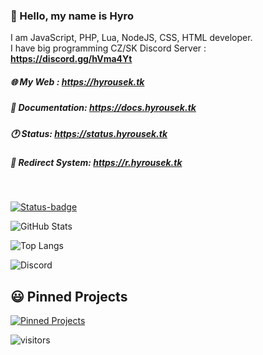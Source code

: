 ### 💨 Hello, my name is Hyro
I am JavaScript, PHP, Lua, NodeJS, CSS, HTML developer.<br>
I have big programming CZ/SK Discord Server : **https://discord.gg/hVma4Yt**

##### 🌐 My Web : https://hyrousek.tk
##### 💬 Documentation: https://docs.hyrousek.tk
##### 🕐 Status: https://status.hyrousek.tk
##### 🎇 Redirect System: https://r.hyrousek.tk
<br>

[![Status-badge](https://status.hyrousek.tk/index.svg)](https://status.hyrousek.tk)

![GitHub Stats](https://github-readme-stats.vercel.app/api?username=xHyroM&show_icons=true&theme=dark)

![Top Langs](https://github-readme-stats.vercel.app/api/top-langs/?username=xHyroM&theme=dark&layout=compact)

![Discord](https://raw.githubusercontent.com/xHyroM/xHyroM/master/dc.png)

## 😃 Pinned Projects
[![Pinned Projects](https://github-readme-stats.vercel.app/api/pin/?username=xHyroM&repo=BeautifulCSS&show_icons=true&theme=dark)](https://github.com/xHyroM/BeautifulCSS)

 ![visitors](https://visitor-badge.laobi.icu/badge?page_id=xHyroM.xHyroM)
